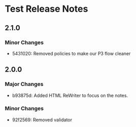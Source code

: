 # Test Release Notes

## 2.1.0

### Minor Changes

- 5431020: Removed policies to make our P3 flow cleaner

## 2.0.0

### Major Changes

- b93875d: Added HTML ReWriter to focus on the notes.

### Minor Changes

- 92f2569: Removed validator
